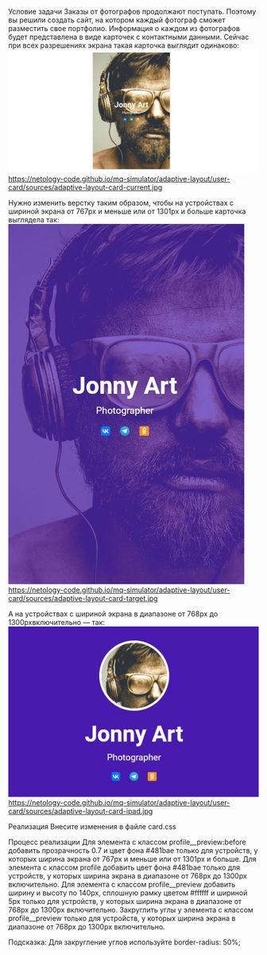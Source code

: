 Условие задачи
Заказы от фотографов продолжают поступать. Поэтому вы решили создать сайт, на котором каждый фотограф сможет разместить свое портфолио. Информация о каждом из фотографов будет представлена в виде карточек с контактными данными. Сейчас при всех разрешениях экрана такая карточка выглядит одинаково:
![alt text](image.png)
https://netology-code.github.io/mq-simulator/adaptive-layout/user-card/sources/adaptive-layout-card-current.jpg

Нужно изменить верстку таким образом, чтобы на устройствах с шириной экрана от 767px и меньше или от 1301px и больше карточка выглядела так:
![alt text](image-1.png)
https://netology-code.github.io/mq-simulator/adaptive-layout/user-card/sources/adaptive-layout-card-target.jpg

А на устройствах с шириной экрана в диапазоне от 768px до 1300pxвключительно — так:
![alt text](image-2.png)
https://netology-code.github.io/mq-simulator/adaptive-layout/user-card/sources/adaptive-layout-card-ipad.jpg

Реализация
Внесите изменения в файле card.css

Процесс реализации
Для элемента с классом profile__preview:before добавить прозрачность 0.7 и цвет фона #481bae только для устройств, у которых ширина экрана от 767px и меньше или от 1301px и больше.
Для элемента с классом profile добавить цвет фона #481bae только для устройств, у которых ширина экрана в диапазоне от 768px до 1300px включительно.
Для элемента с классом profile__preview добавить ширину и высоту по 140px, сплошную рамку цветом #ffffff и шириной 5px только для устройств, у которых ширина экрана в диапазоне от 768px до 1300px включительно.
Закруглить углы у элемента с классом profile__preview только для устройств, у которых ширина экрана в диапазоне от 768px до 1300px включительно.

Подсказка:
Для закругление углов используйте border-radius: 50%;